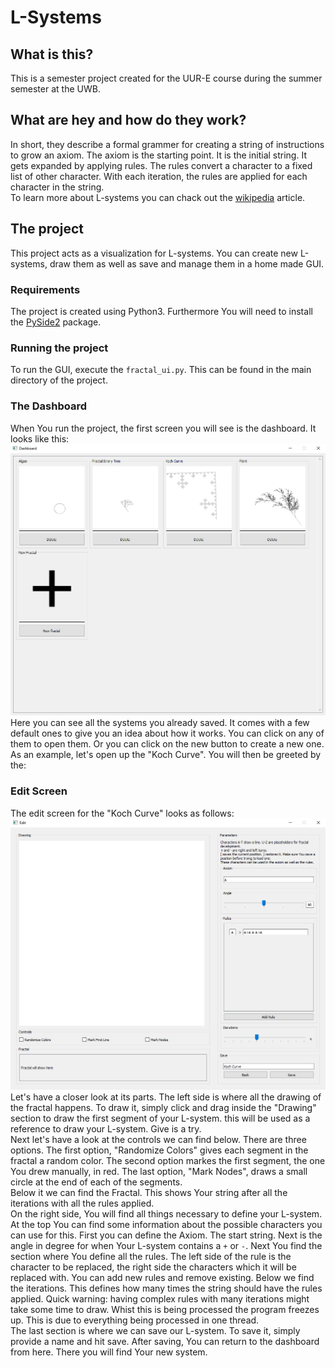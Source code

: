 # L-Systems

## What is this?
This is a semester project created for the UUR-E course during the summer semester at the UWB.  

## What are hey and how do they work?
In short, they describe a formal grammer for creating a string of instructions to grow an axiom. The axiom is the starting point. It is the initial string. It gets expanded by applying rules. The rules convert a character to a fixed list of other character. With each iteration, the rules are applied for each character in the string.  
To learn more about L-systems you can chack out the [wikipedia](https://en.wikipedia.org/wiki/L-system) article.

## The project
This project acts as a visualization for L-systems. You can create new L-systems, draw them as well as save and manage them in a home made GUI.

### Requirements
The project is created using Python3. Furthermore You will need to install the [PySide2](https://pypi.org/project/PySide2/) package.

### Running the project
To run the GUI, execute the `fractal_ui.py`. This can be found in the main directory of the project.  

### The Dashboard
When You run the project, the first screen you will see is the dashboard. It looks like this:  
![image not found](dashboard.PNG "Dashboard")  
Here you can see all the systems you already saved. It comes with a few default ones to give you an idea about how it works. You can click on any of them to open them. Or you can click on the new button to create a new one. As an example, let's open up the "Koch Curve". You will then be greeted by the:

### Edit Screen
The edit screen for the "Koch Curve" looks as follows:  
![image not found](edit.PNG "Edit")  
Let's have a closer look at its parts. The left side is where all the drawing of the fractal happens. To draw it, simply click and drag inside the "Drawing" section to draw the first segment of your L-system. this will be used as a reference to draw your L-system. Give is a try.  
Next let's have a look at the controls we can find below. There are three options. The first option, "Randomize Colors" gives each segment in the fractal a random color. The second option markes the first segment, the one You drew manually, in red. The last option, "Mark Nodes", draws a small circle at the end of each of the segments.  
Below it we can find the Fractal. This shows Your string after all the iterations with all the rules applied.  
On the right side, You will find all things necessary to define your L-system. At the top You can find some information about the possible characters you can use for this. First you can define the Axiom. The start string. Next is the angle in degree for when Your L-system contains a `+` or `-`. Next You find the section where You define all the rules. The left side of the rule is the character to be replaced, the right side the characters which it will be replaced with. You can add new rules and remove existing. Below we find the iterations. This defines how many times the string should have the rules applied. Quick warning: having complex rules with many iterations might take some time to draw. Whist this is being processed the program freezes up. This is due to everything being processed in one thread.  
The last section is where we can save our L-system. To save it, simply provide a name and hit save. After saving, You can return to the dashboard from here. There you will find Your new system.  
